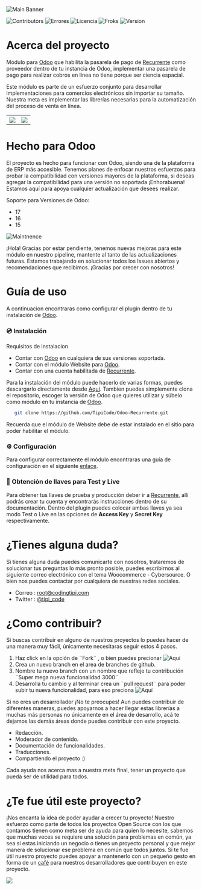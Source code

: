 ![Main Banner](https://tipi-pod.sfo3.cdn.digitaloceanspaces.com/github/odoo-recurrente-banner.jpg)

![Contributors](https://img.shields.io/github/contributors/TipiCode/Odoo-Recurrente?color=%2349C8F1&label=Contribuidores&style=for-the-badge)
![Errores](https://img.shields.io/github/issues/TipiCode/Odoo-Recurrente?color=%23F99D25&style=for-the-badge)
![Licencia](https://img.shields.io/github/license/TipiCode/Odoo-Recurrente?color=%23A4CD39&label=Licencia&style=for-the-badge)
![Froks](https://img.shields.io/github/forks/TipiCode/Odoo-Recurrente?color=%2349C8F1&style=for-the-badge)
![Version](https://img.shields.io/github/v/release/TipiCode/Odoo-Recurrente?color=%23F99D25&label=Ultima%20versi%C3%B3n&style=for-the-badge)

# Acerca del proyecto

Módulo para [Odoo](https://www.odoo.com/es) que habilita la pasarela de pago de [Recurrente](https://app.recurrente.com/i/5rxput) como proveedor dentro de tu instancia de Odoo, implementar una pasarela de pago para realizar cobros en linea no tiene porque ser ciencia espacial.

Este módulo es parte de un esfuerzo conjunto para desarrollar implementaciones para comercios electrónicos sin importar su tamaño. Nuestra meta es implementar las librerías necesarias para la automatización del proceso de venta en línea.

<table>
<tr>
<th align="center">
<a href="https://github.com/TipiCode/Odoo-Recurrente/issues">
<img src="https://tipi-pod.sfo3.cdn.digitaloceanspaces.com/github%2Fissue-report.jpg">
</a>
</th>
<th align="center">
<a href="https://github.com/TipiCode/Odoo-Recurrente/pulls">
<img src="https://tipi-pod.sfo3.cdn.digitaloceanspaces.com/github%2Ffeature-request.jpg">
</a>
</th>
</tr>
</table>

# Hecho para Odoo
El proyecto es hecho para funcionar con Odoo, siendo una de la plataforma de ERP más accesible. Tenemos planes de enfocar nuestros esfuerzos para probar la compatibilidad con versiones mayores de la plataforma, si deseas agregar la compatibilidad para una versión no soportada ¡Enhorabuena! Estamos aquí para apoya cualquier actualización que desees realizar.

Soporte para Versiones de Odoo:
- 17
- 16
- 15


![Maintnence](https://tipi-pod.sfo3.cdn.digitaloceanspaces.com/github%2Fplugin-maintnence.jpg)

¡Hola! Gracias por estar pendiente, tenemos nuevas mejoras para este módulo en nuestro pipeline, mantente al tanto de las actualizaciones futuras. Estamos trabajando en solucionar todos los Issues abiertos y recomendaciones que recibimos. ¡Gracias por crecer con nosotros!

# Guía de uso
A continuacion encontraras como configurar el plugin dentro de tu instalación de [Odoo](https://www.odoo.com/es).

### 💿 Instalación
Requisitos de instalacion
- Contar con [Odoo](https://www.odoo.com/es) en cualquiera de sus versiones soportada.
- Contar con el módulo Website para [Odoo](https://www.odoo.com/es).
- Contar con una cuenta habilitada de [Recurrente](https://app.recurrente.com/i/5rxput).

Para la instalación del módulo puede hacerlo de varias formas, puedes descargarlo directamente desde [Aquí](https://github.com/TipiCode/Odoo-Recurrente/archive/refs/heads/main.zip).
Tambien puedes simplemente clona el repositorio, escoger la versión de Odoo que quieres utilizar y súbelo como módulo en tu instancia de [Odoo](https://www.odoo.com/es).
```sh
   git clone https://github.com/TipiCode/Odoo-Recurrente.git
```
Recuerda que el módulo de Website debe de estar instalado en el sitio para poder habilitar el módulo.

### ⚙️ Configuración
Para configurar correctamente el módulo encontraras una guía de configuración en el siguiente [enlace](https://blog.codingtipi.com/aceptar-pagos-con-tarjeta-desde-odoo-con-recurrente/).

### 🔑 Obtención de llaves para Test y Live
Para obtener tus llaves de prueba y producción deber ir a [Recurrente](https://app.recurrente.com/i/5rxput), allí podrás crear tu cuenta y encontrarás instrucciones dentro de su documentación. Dentro del plugin puedes colocar ambas llaves ya sea modo Test o Live en las opciones de <strong>Access Key</strong> y <strong>Secret Key</strong> respectivamente.

# ¿Tienes alguna duda? 
Si tienes alguna duda puedes comunicarte con nosotros, trataremos de solucionar tus preguntas lo más pronto posible, puedes escribirnos al siguiente correo electrónico con el tema Woocommerce - Cybersource. O bien nos puedes contactar por cualquiera de nuestras redes sociales.

- Correo : <a href="mailto:root@codingtipi.com?subject=Odoo%20-%20Recurrente" target="_blank">root@codingtipi.com</a>
- Twitter : [@tipi_code](https://twitter.com/tipi_code)

# ¿Como contribuir?
Si buscas contribuir en alguno de nuestros proyectos lo puedes hacer de una manera muy fácil, únicamente necesitaras seguir estos 4 pasos.

1. Haz click en la opción de ¨Fork¨ , o bien puedes precionar ![Aquí](https://github.com/TipiCode/Odoo-Recurrente/fork)
2. Crea un nuevo branch en el area de branches de github.
3. Nombre tu nuevo branch con un nombre que refleje tu contribución ¨Super mega nueva funcionalidad 3000¨
4. Desarrolla tu cambio y al terminar crea un ¨pull request¨ para poder subir tu nueva funcionalidad, para eso preciona ![Aquí](https://github.com/TipiCode/Odoo-Recurrente/pulls)

Si no eres un desarrollador ¡No te preocupes! Aun puedes contribuir de diferentes maneras, puedes apoyarnos a hacer llegar estas librerías a muchas más personas no únicamente en el área de desarrollo, acá te dejamos las demás áreas donde puedes contribuir con este proyecto.

- Redacción.
- Moderador de contenido.
- Documentación de funcionalidades.
- Traducciones.
- Compartiendo el proyecto :)

Cada ayuda nos acerca mas a nuestra meta final, tener un proyecto que pueda ser de utilidad para todos.

# ¿Te fue útil este proyecto?
¡Nos encanta la idea de poder ayudar a crecer tu proyecto! Nuestro esfuerzo como parte de todos los proyectos Open Source con los que contamos tienen como meta ser de ayuda para quien lo necesite, sabemos que muchas veces se requiere una solución para problemas en común, ya sea si estas iniciando un negocio o tienes un proyecto personal y que mejor manera de solucionar ese problema en común que todos juntos.  Si te fue útil nuestro proyecto puedes apoyar a mantenerlo con un pequeño gesto en forma de un [café](https://app.recurrente.com/s/aurora-u2u7iw/cafe-grande-con-leche) para nuestros desarrolladores que contribuyen en este proyecto.

<a href="https://app.recurrente.com/s/aurora-u2u7iw/cafe-grande-con-leche">
<img src="https://tipi-pod.sfo3.cdn.digitaloceanspaces.com/github%2FBuy%20me%20a%20coffee.jpg">
</a>
